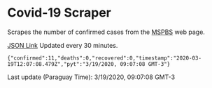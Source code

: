 # Covid-19 Scraper

Scrapes the number of confirmed cases from the [MSPBS](https://www.mspbs.gov.py/covid-19.php) web page.

[JSON Link](https://jmayalag.github.io/covid19-scrape/cases.json)
Updated every 30 minutes.
```
{"confirmed":11,"deaths":0,"recovered":0,"timestamp":"2020-03-19T12:07:08.479Z","pyt":"3/19/2020, 09:07:08 GMT-3"}
```
Last update (Paraguay Time): 3/19/2020, 09:07:08 GMT-3